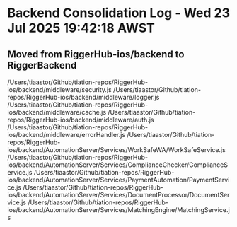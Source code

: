 # Backend Consolidation Log - Wed 23 Jul 2025 19:42:18 AWST
## Moved from RiggerHub-ios/backend to RiggerBackend
/Users/tiaastor/Github/tiation-repos/RiggerHub-ios/backend/middleware/security.js
/Users/tiaastor/Github/tiation-repos/RiggerHub-ios/backend/middleware/logger.js
/Users/tiaastor/Github/tiation-repos/RiggerHub-ios/backend/middleware/cache.js
/Users/tiaastor/Github/tiation-repos/RiggerHub-ios/backend/middleware/auth.js
/Users/tiaastor/Github/tiation-repos/RiggerHub-ios/backend/middleware/errorHandler.js
/Users/tiaastor/Github/tiation-repos/RiggerHub-ios/backend/AutomationServer/Services/WorkSafeWA/WorkSafeService.js
/Users/tiaastor/Github/tiation-repos/RiggerHub-ios/backend/AutomationServer/Services/ComplianceChecker/ComplianceService.js
/Users/tiaastor/Github/tiation-repos/RiggerHub-ios/backend/AutomationServer/Services/PaymentAutomation/PaymentService.js
/Users/tiaastor/Github/tiation-repos/RiggerHub-ios/backend/AutomationServer/Services/DocumentProcessor/DocumentService.js
/Users/tiaastor/Github/tiation-repos/RiggerHub-ios/backend/AutomationServer/Services/MatchingEngine/MatchingService.js
